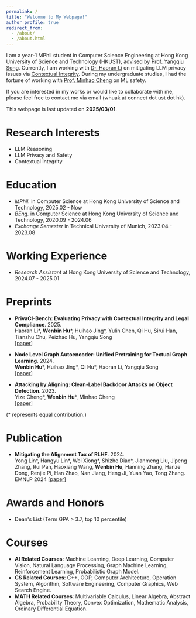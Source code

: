 ```yaml
---
permalink: /
title: "Welcome to My Webpage!"
author_profile: true
redirect_from: 
  - /about/
  - /about.html
--- 
```

I am a year-1 MPhil student in Computer Science Engineering at Hong Kong University of Science and Technology (HKUST), advised by [Prof. Yangqiu Song](https://www.cse.ust.hk/~yqsong/). Currently, I am working with [Dr. Haoran Li](https://hlibt.student.ust.hk/) on mitigating LLM privacy issues via [Contextual Integrity](https://en.wikipedia.org/wiki/Contextual_integrity). During my undergraduate studies, I had the fortune of working with [Prof. Minhao Cheng](https://cmhcbb.github.io/) on ML safety.   

If you are interested in my works or would like to collaborate with me, please feel free to contact me via email (whuak at connect dot ust dot hk).   

This webpage is last updated on **2025/03/01**.  


Research Interests
======
- LLM Reasoning
- LLM Privacy and Safety
- Contextual Integrity

Education
======
- *MPhil.* in Computer Science at Hong Kong University of Science and Technology, 2025.02 - Now
- *BEng.* in Computer Science at Hong Kong University of Science and Technology, 2020.09 - 2024.06
- *Exchange Semester* in Technical University of Munich, 2023.04 - 2023.08

Working Experience
======
- *Research Assistant* at Hong Kong University of Science and Technology, 2024.07 - 2025.01


Preprints
======
- **PrivaCI-Bench: Evaluating Privacy with Contextual Integrity and Legal Compliance**. 2025.  
Haoran Li\*, **Wenbin Hu**\*, Huihao Jing\*, Yulin Chen, Qi Hu, Sirui Han, Tianshu Chu, Peizhao Hu, Yangqiu Song  
[[paper](https://arxiv.org/pdf/2502.17041)]  
 
- **Node Level Graph Autoencoder: Unified Pretraining for Textual Graph Learning**. 2024.  
**Wenbin Hu**\*, Huihao Jing\*, Qi Hu\*, Haoran Li, Yangqiu Song   
[[paper](https://arxiv.org/abs/2408.07091)]   

- **Attacking by Aligning: Clean-Label Backdoor Attacks on Object Detection**. 2023.  
Yize Cheng\*, **Wenbin Hu**\*, Minhao Cheng   
[[paper](https://arxiv.org/abs/2307.10487)]   

(* represents equal contribution.)   

Publication
======
- **Mitigating the Alignment Tax of RLHF**. 2024.  
Yong Lin\*, Hangyu Lin\*, Wei Xiong\*, Shizhe Diao\*, Jianmeng Liu, Jipeng Zhang, Rui Pan, Haoxiang Wang, **Wenbin Hu**, Hanning Zhang, Hanze Dong, Renjie Pi, Han Zhao, Nan Jiang, Heng Ji, Yuan Yao, Tong Zhang.    
EMNLP 2024 [[paper](https://arxiv.org/abs/2309.06256)]


Awards and Honors
======
- Dean's List (Term GPA > 3.7, top 10 percentile)

Courses
======
- **AI Related Courses**: Machine Learning, Deep Learning, Computer Vision, Natural Language
Processing, Graph Machine Learning, Reinforcement Learning, Probabilistic Graph Model.
- **CS Related Courses**: C++, OOP, Computer Architecture, Operation System, Algorithm, Software
Engineering, Computer Graphics, Web Search Engine.
- **MATH Related Courses**: Multivariable Calculus, Linear Algebra, Abstract Algebra, Probability Theory,
Convex Optimization, Mathematic Analysis, Ordinary Differential Equation.